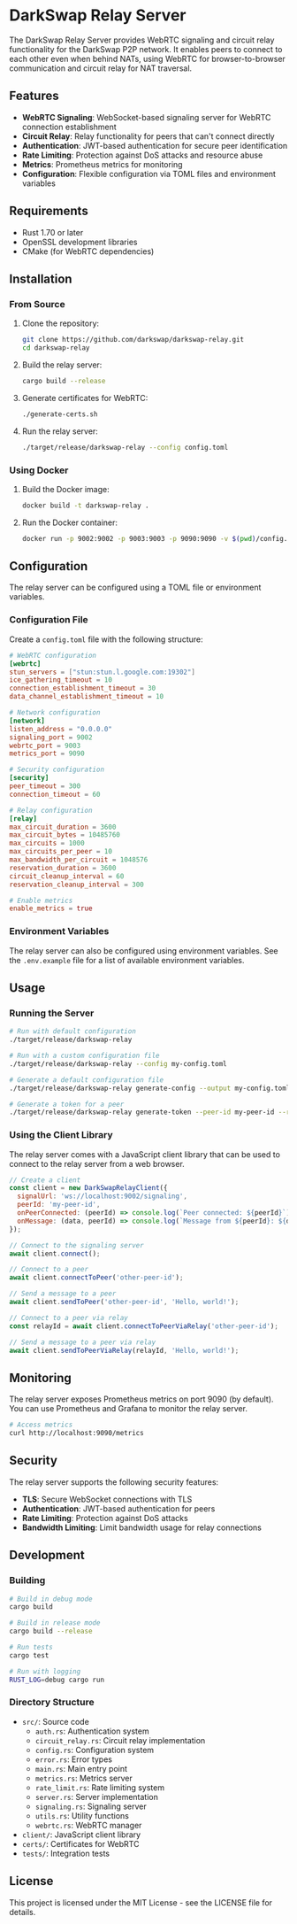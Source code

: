 # DarkSwap Relay Server

The DarkSwap Relay Server provides WebRTC signaling and circuit relay functionality for the DarkSwap P2P network. It enables peers to connect to each other even when behind NATs, using WebRTC for browser-to-browser communication and circuit relay for NAT traversal.

## Features

- **WebRTC Signaling**: WebSocket-based signaling server for WebRTC connection establishment
- **Circuit Relay**: Relay functionality for peers that can't connect directly
- **Authentication**: JWT-based authentication for secure peer identification
- **Rate Limiting**: Protection against DoS attacks and resource abuse
- **Metrics**: Prometheus metrics for monitoring
- **Configuration**: Flexible configuration via TOML files and environment variables

## Requirements

- Rust 1.70 or later
- OpenSSL development libraries
- CMake (for WebRTC dependencies)

## Installation

### From Source

1. Clone the repository:
   ```bash
   git clone https://github.com/darkswap/darkswap-relay.git
   cd darkswap-relay
   ```

2. Build the relay server:
   ```bash
   cargo build --release
   ```

3. Generate certificates for WebRTC:
   ```bash
   ./generate-certs.sh
   ```

4. Run the relay server:
   ```bash
   ./target/release/darkswap-relay --config config.toml
   ```

### Using Docker

1. Build the Docker image:
   ```bash
   docker build -t darkswap-relay .
   ```

2. Run the Docker container:
   ```bash
   docker run -p 9002:9002 -p 9003:9003 -p 9090:9090 -v $(pwd)/config.toml:/app/config.toml darkswap-relay
   ```

## Configuration

The relay server can be configured using a TOML file or environment variables.

### Configuration File

Create a `config.toml` file with the following structure:

```toml
# WebRTC configuration
[webrtc]
stun_servers = ["stun:stun.l.google.com:19302"]
ice_gathering_timeout = 10
connection_establishment_timeout = 30
data_channel_establishment_timeout = 10

# Network configuration
[network]
listen_address = "0.0.0.0"
signaling_port = 9002
webrtc_port = 9003
metrics_port = 9090

# Security configuration
[security]
peer_timeout = 300
connection_timeout = 60

# Relay configuration
[relay]
max_circuit_duration = 3600
max_circuit_bytes = 10485760
max_circuits = 1000
max_circuits_per_peer = 10
max_bandwidth_per_circuit = 1048576
reservation_duration = 3600
circuit_cleanup_interval = 60
reservation_cleanup_interval = 300

# Enable metrics
enable_metrics = true
```

### Environment Variables

The relay server can also be configured using environment variables. See the `.env.example` file for a list of available environment variables.

## Usage

### Running the Server

```bash
# Run with default configuration
./target/release/darkswap-relay

# Run with a custom configuration file
./target/release/darkswap-relay --config my-config.toml

# Generate a default configuration file
./target/release/darkswap-relay generate-config --output my-config.toml

# Generate a token for a peer
./target/release/darkswap-relay generate-token --peer-id my-peer-id --roles user
```

### Using the Client Library

The relay server comes with a JavaScript client library that can be used to connect to the relay server from a web browser.

```javascript
// Create a client
const client = new DarkSwapRelayClient({
  signalUrl: 'ws://localhost:9002/signaling',
  peerId: 'my-peer-id',
  onPeerConnected: (peerId) => console.log(`Peer connected: ${peerId}`),
  onMessage: (data, peerId) => console.log(`Message from ${peerId}: ${data}`)
});

// Connect to the signaling server
await client.connect();

// Connect to a peer
await client.connectToPeer('other-peer-id');

// Send a message to a peer
await client.sendToPeer('other-peer-id', 'Hello, world!');

// Connect to a peer via relay
const relayId = await client.connectToPeerViaRelay('other-peer-id');

// Send a message to a peer via relay
await client.sendToPeerViaRelay(relayId, 'Hello, world!');
```

## Monitoring

The relay server exposes Prometheus metrics on port 9090 (by default). You can use Prometheus and Grafana to monitor the relay server.

```bash
# Access metrics
curl http://localhost:9090/metrics
```

## Security

The relay server supports the following security features:

- **TLS**: Secure WebSocket connections with TLS
- **Authentication**: JWT-based authentication for peers
- **Rate Limiting**: Protection against DoS attacks
- **Bandwidth Limiting**: Limit bandwidth usage for relay connections

## Development

### Building

```bash
# Build in debug mode
cargo build

# Build in release mode
cargo build --release

# Run tests
cargo test

# Run with logging
RUST_LOG=debug cargo run
```

### Directory Structure

- `src/`: Source code
  - `auth.rs`: Authentication system
  - `circuit_relay.rs`: Circuit relay implementation
  - `config.rs`: Configuration system
  - `error.rs`: Error types
  - `main.rs`: Main entry point
  - `metrics.rs`: Metrics server
  - `rate_limit.rs`: Rate limiting system
  - `server.rs`: Server implementation
  - `signaling.rs`: Signaling server
  - `utils.rs`: Utility functions
  - `webrtc.rs`: WebRTC manager
- `client/`: JavaScript client library
- `certs/`: Certificates for WebRTC
- `tests/`: Integration tests

## License

This project is licensed under the MIT License - see the LICENSE file for details.